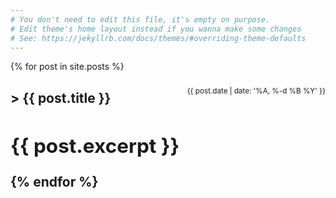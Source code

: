 ```yaml
---
# You don't need to edit this file, it's empty on purpose.
# Edit theme's home layout instead if you wanna make some changes
# See: https://jekyllrb.com/docs/themes/#overriding-theme-defaults
---
```

{% for post in site.posts %}
<div style="float:right; margin-top: 10px;">
  <small>{{ post.date | date: '%A, %-d %B %Y' }}</small></div>
  <h2><a style="text-decoration:none;" href="{{ post.url }}">> {{ post.title }}

{{ post.excerpt }}</a></h2>
{% endfor %}
---
